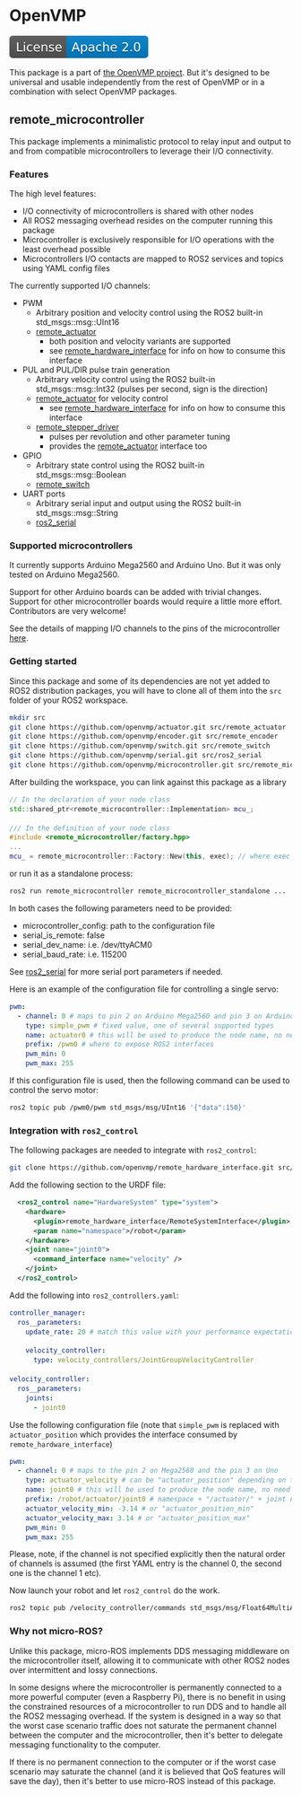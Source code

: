 # OpenVMP

[![License](./apache20.svg)](./LICENSE.txt)

This package is a part of [the OpenVMP project](https://github.com/openvmp/openvmp).
But it's designed to be universal and usable independently from the rest of OpenVMP or in a combination with select OpenVMP packages.

## remote\_microcontroller

This package implements a minimalistic protocol to relay input and output to
and from compatible microcontrollers to leverage their I/O connectivity.

### Features

The high level features:

- I/O connectivity of microcontrollers is shared with other nodes
- All ROS2 messaging overhead resides on the computer running this package
- Microcontroller is exclusively responsible for I/O operations with
  the least overhead possible
- Microcontrollers I/O contacts are mapped to ROS2 services and topics using
  YAML config files

The currently supported I/O channels:

- PWM
  - Arbitrary position and velocity control using the ROS2 built-in std\_msgs::msg::UInt16
  - [remote_actuator](https://github.com/openvmp/actuator)
    - both position and velocity variants are supported
    - see [remote_hardware_interface](https://github.com/openvmp/remote_hardware_interface) for info on how to consume this interface
- PUL and PUL/DIR pulse train generation
  - Arbitrary velocity control using the ROS2 built-in std\_msgs::msg::Int32 (pulses per second, sign is the direction)
  - [remote_actuator](https://github.com/openvmp/actuator) for velocity control
    - see [remote_hardware_interface](https://github.com/openvmp/remote_hardware_interface) for info on how to consume this interface
  - [remote_stepper_driver](https://github.com/openvmp/stepper_driver)
    - pulses per revolution and other parameter tuning
    - provides the [remote_actuator](https://github.com/openvmp/actuator) interface too
- GPIO
  - Arbitrary state control using the ROS2 built-in std\_msgs::msg::Boolean
  - [remote_switch](https://github.com/openvmp/switch)
- UART ports
  - Arbitrary serial input and output using the ROS2 built-in std\_msgs::msg::String
  - [ros2_serial](https://github.com/openvmp/serial)

### Supported microcontrollers

It currently supports Arduino Mega2560 and Arduino Uno.
But it was only tested on Arduino Mega2560.

Support for other Arduino boards can be added with trivial changes.
Support for other microcontroller boards would require a little more effort.
Contributors are very welcome!

See the details of mapping I/O channels to the pins of the microcontroller
[here](./microcontrollers/README.md).

### Getting started

Since this package and some of its dependencies are not yet added to ROS2
distribution packages, you will have to clone all of them into the `src`
folder of your ROS2 workspace.

```bash
mkdir src
git clone https://github.com/openvmp/actuator.git src/remote_actuator
git clone https://github.com/openvmp/encoder.git src/remote_encoder
git clone https://github.com/openvmp/switch.git src/remote_switch
git clone https://github.com/openvmp/serial.git src/ros2_serial
git clone https://github.com/openvmp/microcontroller.git src/remote_microcontroller
```

After building the workspace, you can link against this package as a library

```c++
// In the declaration of your node class
std::shared_ptr<remote_microcontroller::Implementation> mcu_;

/// In the definition of your node class
#include <remote_microcontroller/factory.hpp>
...
mcu_ = remote_microcontroller::Factory::New(this, exec); // where exec is the multithreaded executor your node is running in
```

or run it as a standalone process:

```bash
ros2 run remote_microcontroller remote_microcontroller_standalone ...
```

In both cases the following parameters need to be provided:

- microcontroller_config: path to the configuration file
- serial_is_remote: false
- serial_dev_name: i.e. /dev/ttyACM0
- serial_baud_rate: i.e. 115200

See [ros2_serial](https://github.com/openvmp/serial/blob/main/README.md) for more serial port parameters if needed.

Here is an example of the configuration file for controlling a single servo:

```yaml
pwm:
  - channel: 0 # maps to pin 2 on Arduino Mega2560 and pin 3 on Arduino Uno
    type: simple_pwm # fixed value, one of several supported types
    name: actuator0 # this will be used to produce the node name, no need to match with any other values
    prefix: /pwm0 # where to expose ROS2 interfaces
    pwm_min: 0
    pwm_max: 255
```

If this configuration file is used, then the following command can be used to control the servo motor:

```bash
ros2 topic pub /pwm0/pwm std_msgs/msg/UInt16 '{"data":150}'
```

### Integration with `ros2_control`

The following packages are needed to integrate with `ros2_control`:

```bash
git clone https://github.com/openvmp/remote_hardware_interface.git src/remote_hardware_interface
```

Add the following section to the URDF file:

```xml
  <ros2_control name="HardwareSystem" type="system">
    <hardware>
      <plugin>remote_hardware_interface/RemoteSystemInterface</plugin>
      <param name="namespace">/robot</param>
    </hardware>
    <joint name="joint0">
      <command_interface name="velocity" />
    </joint>
  </ros2_control>
```

Add the following into `ros2_controllers.yaml`:

```yaml
controller_manager:
  ros__parameters:
    update_rate: 20 # match this value with your performance expectations

    velocity_controller:
      type: velocity_controllers/JointGroupVelocityController

velocity_controller:
  ros__parameters:
    joints:
      - joint0
```

Use the following configuration file (note that `simple_pwm` is replaced with `actuator_position` which provides the interface consumed by `remote_hardware_interface`)

```yaml
pwm:
  - channel: 0 # maps to the pin 2 on Mega2560 and the pin 3 on Uno
    type: actuator_velocity # can be "actuator_position" depending on the type of servo
    name: joint0 # this will be used to produce the node name, no need to match with any other values
    prefix: /robot/actuator/joint0 # namespace + "/actuator/" + joint name
    actuator_velocity_min: -3.14 # or "actuator_position_min"
    actuator_velocity_max: 3.14 # or "actuator_position_max"
    pwm_min: 0
    pwm_max: 255
```

Please, note, if the channel is not specified explicitly
then the natural order of channels is assumed
(the first YAML entry is the channel 0,
the second one is the channel 1 etc).

Now launch your robot and let `ros2_control` do the work.

```bash
ros2 topic pub /velocity_controller/commands std_msgs/msg/Float64MultiArray '{"data":[1.0]}'
```

### Why not micro-ROS?

Unlike this package, micro-ROS implements DDS messaging middleware on the 
microcontroller itself, allowing it to communicate with other ROS2 nodes over 
intermittent and lossy connections.

In some designs where the microcontroller is permanently connected to
a more powerful computer (even a Raspberry Pi), there is no benefit in using
the constrained resources of a microcontroller to run DDS and to handle all
the ROS2 messaging overhead.
If the system is designed in a way so that the worst case scenario
traffic does not saturate the permanent channel between the computer and the
microcontroller, then it's better to delegate messaging functionality to the
computer.

If there is no permanent connection to the computer or if the worst case
scenario may saturate the channel (and it is believed that QoS features will
save the day), then it's better to use micro-ROS instead of this package.
